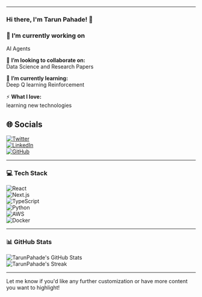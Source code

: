 
---

### Hi there, **I'm Tarun Pahade!** 👋

### 🔭 I’m currently working on 
AI Agents  

👯 **I’m looking to collaborate on:**  
 Data Science and Research Papers   

🌱 **I’m currently learning:**  
Deep Q learning
Reinforcement 



⚡ **What I love:**  
learning new technologies  

## 🌐 Socials

[![Twitter](https://img.shields.io/badge/Twitter-%231DA1F2.svg?logo=Twitter&logoColor=white)](https://x.com/TarunPahade)  
[![LinkedIn](https://img.shields.io/badge/LinkedIn-%230077B5.svg?logo=linkedin&logoColor=white)](https://www.linkedin.com/in/tarun-pahade-38b350236/)  
[![GitHub](https://img.shields.io/badge/GitHub-%2312100E.svg?logo=github&logoColor=white)](https://github.com/tarunpahade)

---

### 💻 Tech Stack

![React](https://img.shields.io/badge/react-%2320232a.svg?style=for-the-badge&logo=react&logoColor=%2361DAFB)  
![Next.js](https://img.shields.io/badge/Next-black?style=for-the-badge&logo=next.js&logoColor=white)  
![TypeScript](https://img.shields.io/badge/typescript-%23007ACC.svg?style=for-the-badge&logo=typescript&logoColor=white)  
![Python](https://img.shields.io/badge/python-3670A0?style=for-the-badge&logo=python&logoColor=ffdd54)  
![AWS](https://img.shields.io/badge/AWS-%23FF9900.svg?style=for-the-badge&logo=amazon-aws&logoColor=white)  
![Docker](https://img.shields.io/badge/docker-%232496ED.svg?style=for-the-badge&logo=docker&logoColor=white)  

---

### 📊 GitHub Stats

![TarunPahade's GitHub Stats](https://github-readme-stats.vercel.app/api?username=tarunpahade&theme=vue-dark&show_icons=true&hide_border=false&count_private=true)  
![TarunPahade's Streak](https://github-readme-streak-stats.herokuapp.com/?user=tarunpahade&theme=vue-dark&hide_border=false)  

---

Let me know if you'd like any further customization or have more content you want to highlight!
